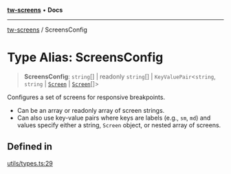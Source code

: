 [**tw-screens**](../README.md) • **Docs**

***

[tw-screens](../globals.md) / ScreensConfig

# Type Alias: ScreensConfig

> **ScreensConfig**: `string`[] \| readonly `string`[] \| `KeyValuePair`\<`string`, `string` \| [`Screen`](Screen.md) \| [`Screen`](Screen.md)[]\>

Configures a set of screens for responsive breakpoints.
- Can be an array or readonly array of screen strings.
- Can also use key-value pairs where keys are labels (e.g., `sm`, `md`) and values
  specify either a string, `Screen` object, or nested array of screens.

## Defined in

[utils/types.ts:29](https://github.com/saoudi-h/tw-screens/blob/a1ea34fff45e5eeab9ecdc2f92def89c098aafa0/src/utils/types.ts#L29)
